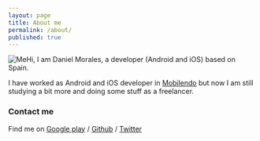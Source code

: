 ```yaml
---
layout: page
title: About me
permalink: /about/
published: true
---
```



![Me]({{site.baseurl}}//assets/image/profile.png)Hi, I am Daniel Morales, a developer (Android and iOS) based on Spain. 

I have worked as Android and iOS developer in [Mobilendo][mb] but now
I am still studying a bit more and doing some stuff as a freelancer.

### Contact me

Find me on [Google play][gplay] / [Github][github] / [Twitter][Twitter]


[mb]: http://mobilendo.com/
[github]: https://github.com/grenderg
[gplay]: https://play.google.com/store/apps/developer?id=GrenderG
[twitter]: https://twitter.com/grenderg
